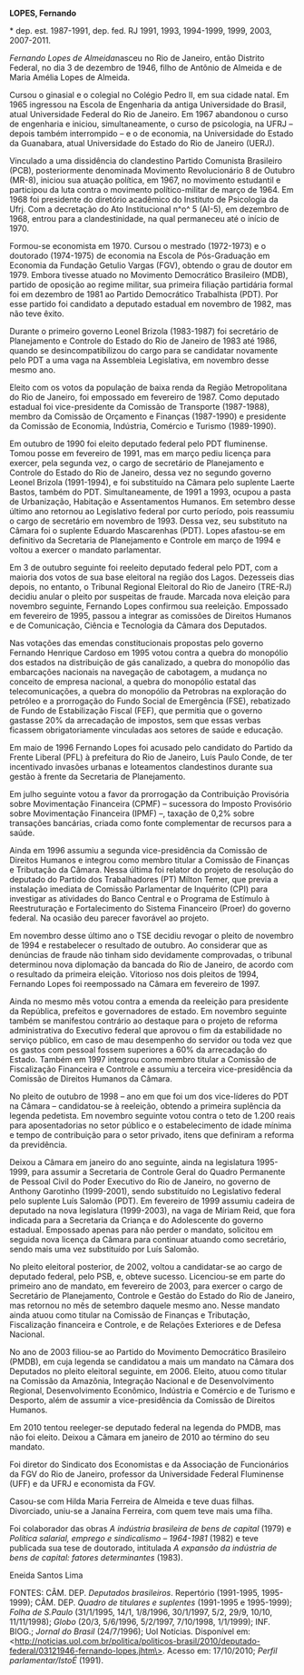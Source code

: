 **LOPES, Fernando**

\* dep. est. 1987-1991, dep. fed. RJ 1991, 1993, 1994-1999, 1999, 2003,
2007-2011.

*Fernando Lopes de Almeida*nasceu no Rio de Janeiro, então Distrito
Federal, no dia 3 de dezembro de 1946, filho de Antônio de Almeida e de
Maria Amélia Lopes de Almeida.

Cursou o ginasial e o colegial no Colégio Pedro II, em sua cidade natal.
Em 1965 ingressou na Escola de Engenharia da antiga Universidade do
Brasil, atual Universidade Federal do Rio de Janeiro. Em 1967 abandonou
o curso de engenharia e iniciou, simultaneamente, o curso de psicologia,
na UFRJ – depois também interrompido – e o de economia, na Universidade
do Estado da Guanabara, atual Universidade do Estado do Rio de Janeiro
(UERJ).

Vinculado a uma dissidência do clandestino Partido Comunista Brasileiro
(PCB), posteriormente denominada Movimento Revolucionário 8 de Outubro
(MR-8), iniciou sua atuação política, em 1967, no movimento estudantil e
participou da luta contra o movimento político-militar de março de 1964.
Em 1968 foi presidente do diretório acadêmico do Instituto de Psicologia
da Ufrj. Com a decretação do Ato Institucional n^o^ 5 (AI-5), em
dezembro de 1968, entrou para a clandestinidade, na qual permaneceu até
o início de 1970.

Formou-se economista em 1970. Cursou o mestrado (1972-1973) e o
doutorado (1974-1975) de economia na Escola de Pós-Graduação em Economia
da Fundação Getulio Vargas (FGV), obtendo o grau de doutor em 1979.
Embora tivesse atuado no Movimento Democrático Brasileiro (MDB), partido
de oposição ao regime militar, sua primeira filiação partidária formal
foi em dezembro de 1981 ao Partido Democrático Trabalhista (PDT). Por
esse partido foi candidato a deputado estadual em novembro de 1982, mas
não teve êxito.

Durante o primeiro governo Leonel Brizola (1983-1987) foi secretário de
Planejamento e Controle do Estado do Rio de Janeiro de 1983 até 1986,
quando se desincompatibilizou do cargo para se candidatar novamente pelo
PDT a uma vaga na Assembleia Legislativa, em novembro desse mesmo ano.

Eleito com os votos da população de baixa renda da Região Metropolitana
do Rio de Janeiro, foi empossado em fevereiro de 1987. Como deputado
estadual foi vice-presidente da Comissão de Transporte (1987-1988),
membro da Comissão de Orçamento e Finanças (1987-1990) e presidente da
Comissão de Economia, Indústria, Comércio e Turismo (1989-1990).

Em outubro de 1990 foi eleito deputado federal pelo PDT fluminense.
Tomou posse em fevereiro de 1991, mas em março pediu licença para
exercer, pela segunda vez, o cargo de secretário de Planejamento e
Controle do Estado do Rio de Janeiro, dessa vez no segundo governo
Leonel Brizola (1991-1994), e foi substituído na Câmara pelo suplente
Laerte Bastos, também do PDT. Simultaneamente, de 1991 a 1993, ocupou a
pasta de Urbanização, Habitação e Assentamentos Humanos. Em setembro
desse último ano retornou ao Legislativo federal por curto período, pois
reassumiu o cargo de secretário em novembro de 1993. Dessa vez, seu
substituto na Câmara foi o suplente Eduardo Mascarenhas (PDT). Lopes
afastou-se em definitivo da Secretaria de Planejamento e Controle em
março de 1994 e voltou a exercer o mandato parlamentar.

Em 3 de outubro seguinte foi reeleito deputado federal pelo PDT, com a
maioria dos votos de sua base eleitoral na região dos Lagos. Dezesseis
dias depois, no entanto, o Tribunal Regional Eleitoral do Rio de Janeiro
(TRE-RJ) decidiu anular o pleito por suspeitas de fraude. Marcada nova
eleição para novembro seguinte, Fernando Lopes confirmou sua reeleição.
Empossado em fevereiro de 1995, passou a integrar as comissões de
Direitos Humanos e de Comunicação, Ciência e Tecnologia da Câmara dos
Deputados.

Nas votações das emendas constitucionais propostas pelo governo Fernando
Henrique Cardoso em 1995 votou contra a quebra do monopólio dos estados
na distribuição de gás canalizado, a quebra do monopólio das embarcações
nacionais na navegação de cabotagem, a mudança no conceito de empresa
nacional, a quebra do monopólio estatal das telecomunicações, a quebra
do monopólio da Petrobras na exploração do petróleo e a prorrogação do
Fundo Social de Emergência (FSE), rebatizado de Fundo de Estabilização
Fiscal (FEF), que permitia que o governo gastasse 20% da arrecadação de
impostos, sem que essas verbas ficassem obrigatoriamente vinculadas aos
setores de saúde e educação.

Em maio de 1996 Fernando Lopes foi acusado pelo candidato do Partido da
Frente Liberal (PFL) à prefeitura do Rio de Janeiro, Luís Paulo Conde,
de ter incentivado invasões urbanas e loteamentos clandestinos durante
sua gestão à frente da Secretaria de Planejamento.

Em julho seguinte votou a favor da prorrogação da Contribuição
Provisória sobre Movimentação Financeira (CPMF) – sucessora do Imposto
Provisório sobre Movimentação Financeira (IPMF) –, taxação de 0,2% sobre
transações bancárias, criada como fonte complementar de recursos para a
saúde.

Ainda em 1996 assumiu a segunda vice-presidência da Comissão de Direitos
Humanos e integrou como membro titular a Comissão de Finanças e
Tributação da Câmara. Nessa última foi relator do projeto de resolução
do deputado do Partido dos Trabalhadores (PT) Mílton Temer, que previa a
instalação imediata de Comissão Parlamentar de Inquérito (CPI) para
investigar as atividades do Banco Central e o Programa de Estímulo à
Reestruturação e Fortalecimento do Sistema Financeiro (Proer) do governo
federal. Na ocasião deu parecer favorável ao projeto.

Em novembro desse último ano o TSE decidiu revogar o pleito de novembro
de 1994 e restabelecer o resultado de outubro. Ao considerar que as
denúncias de fraude não tinham sido devidamente comprovadas, o tribunal
determinou nova diplomação da bancada do Rio de Janeiro, de acordo com o
resultado da primeira eleição. Vitorioso nos dois pleitos de 1994,
Fernando Lopes foi reempossado na Câmara em fevereiro de 1997.

Ainda no mesmo mês votou contra a emenda da reeleição para presidente da
República, prefeitos e governadores de estado. Em novembro seguinte
também se manifestou contrário ao destaque para o projeto de reforma
administrativa do Executivo federal que aprovou o fim da estabilidade no
serviço público, em caso de mau desempenho do servidor ou toda vez que
os gastos com pessoal fossem superiores a 60% da arrecadação do Estado.
Também em 1997 integrou como membro titular a Comissão de Fiscalização
Financeira e Controle e assumiu a terceira vice-presidência da Comissão
de Direitos Humanos da Câmara.

No pleito de outubro de 1998 – ano em que foi um dos vice-líderes do PDT
na Câmara – candidatou-se à reeleição, obtendo a primeira suplência da
legenda pedetista. Em novembro seguinte votou contra o teto de 1.200
reais para aposentadorias no setor público e o estabelecimento de idade
mínima e tempo de contribuição para o setor privado, itens que definiram
a reforma da previdência.

Deixou a Câmara em janeiro do ano seguinte, ainda na legislatura
1995-1999, para assumir a Secretaria de Controle Geral do Quadro
Permanente de Pessoal Civil do Poder Executivo do Rio de Janeiro, no
governo de Anthony Garotinho (1999-2001), sendo substituído no
Legislativo federal pelo suplente Luís Salomão (PDT). Em fevereiro de
1999 assumiu cadeira de deputado na nova legislatura (1999-2003), na
vaga de Míriam Reid, que fora indicada para a Secretaria da Criança e do
Adolescente do governo estadual. Empossado apenas para não perder o
mandato, solicitou em seguida nova licença da Câmara para continuar
atuando como secretário, sendo mais uma vez substituído por Luís
Salomão.

No pleito eleitoral posterior, de 2002, voltou a candidatar-se ao cargo
de deputado federal, pelo PSB, e, obteve sucesso. Licenciou-se em parte
do primeiro ano de mandato, em fevereiro de 2003, para exercer o cargo
de Secretário de Planejamento, Controle e Gestão do Estado do Rio de
Janeiro, mas retornou no mês de setembro daquele mesmo ano. Nesse
mandato ainda atuou como titular na Comissão de Finanças e Tributação,
Fiscalização financeira e Controle, e de Relações Exteriores e de Defesa
Nacional.

No ano de 2003 filiou-se ao Partido do Movimento Democrático Brasileiro
(PMDB), em cuja legenda se candidatou a mais um mandato na Câmara dos
Deputados no pleito eleitoral seguinte, em 2006. Eleito, atuou como
titular na Comissão da Amazônia, Integração Nacional e de
Desenvolvimento Regional, Desenvolvimento Econômico, Indústria e
Comércio e de Turismo e Desporto, além de assumir a vice-presidência da
Comissão de Direitos Humanos.

Em 2010 tentou reeleger-se deputado federal na legenda do PMDB, mas não
foi eleito. Deixou a Câmara em janeiro de 2010 ao término do seu
mandato.

Foi diretor do Sindicato dos Economistas e da Associação de Funcionários
da FGV do Rio de Janeiro, professor da Universidade Federal Fluminense
(UFF) e da UFRJ e economista da FGV.

Casou-se com Hilda Maria Ferreira de Almeida e teve duas filhas.
Divorciado, uniu-se a Janaína Ferreira, com quem teve mais uma filha.

Foi colaborador das obras *A indústria brasileira de bens de capital*
(1979) e *Política salarial, emprego e sindicalismo – 1964-1981* (1982)
e teve publicada sua tese de doutorado, intitulada *A expansão da
indústria de bens de capital: fatores determinantes* (1983).

Eneida Santos Lima

FONTES: CÂM. DEP. *Deputados brasileiros*. Repertório (1991-1995,
1995-1999); CÂM. DEP. *Quadro de titulares e suplentes* (1991-1995 e
1995-1999); *Folha de S.Paulo* (31/1/1995, 14/1, 1/8/1996, 30/1/1997,
5/2, 29/9, 10/10, 11/11/1998); *Globo* (20/3, 5/6/1996, 5/2/1997,
7/10/1998, 1/1/1999); INF. BIOG.; *Jornal do Brasil* (24/7/1996); Uol
Notícias. Disponível em:
\<http://noticias.uol.com.br/politica/politicos-brasil/2010/deputado-federal/03121946-fernando-lopes.jhtm\>.
Acesso em: 17/10/2010; *Perfil parlamentar/IstoÉ* (1991).
